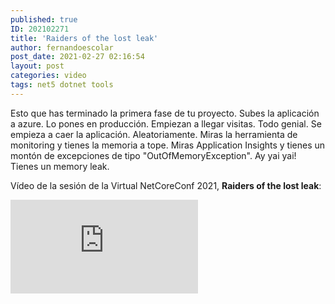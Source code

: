 ```yaml
---
published: true
ID: 202102271
title: 'Raiders of the lost leak'
author: fernandoescolar
post_date: 2021-02-27 02:16:54
layout: post
categories: video
tags: net5 dotnet tools
---
```

Esto que has terminado la primera fase de tu proyecto. Subes la aplicación a azure. Lo pones en producción. Empiezan a llegar visitas. Todo genial. Se empieza a caer la aplicación. Aleatoriamente. Miras la herramienta de monitoring y tienes la memoria a tope. Miras Application Insights y tienes un montón de excepciones de tipo "OutOfMemoryException". Ay yai yai! Tienes un memory leak<!--break-->.

Vídeo de la sesión de la Virtual NetCoreConf 2021, **Raiders of the lost leak**:

<iframe class="youtube" src="https://www.youtube.com/embed/1xZA7WLcvwc" frameborder="0" allow="accelerometer; autoplay; encrypted-media; gyroscope; picture-in-picture" allowfullscreen></iframe>

